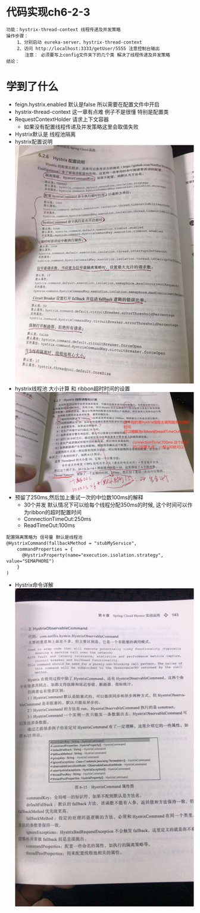 # 代码实现ch6-2-3

```
功能：hystrix-thread-context 线程传递及并发策略
操作步骤：
    1、分别启动 eureka-server、hystrix-thread-context
    2、访问 http://localhost:3333/getUser/5555 注意控制台输出 
       注意： 必须要写上config文件夹下的几个类 解决了线程传递及并发策略      
结论：
```

# 学到了什么
- feign.hystrix.enabled 默认是false 所以需要在配置文件中开启
- hystrix-thread-context 这一章有点难 例子不是很懂 特别是配置类
- RequestContextHolder 请求上下文容器 
    - 如果没有配置线程传递及并发策略这里会取值失败
- Hystrix默认是 线程池隔离
- hystrix配置说明
![image](https://github.com/keepclimbs/springcloud-notes/blob/master/img/623-4.png)
- hystrix线程池 大小计算  和 ribbon超时时间的设置
![image](https://github.com/keepclimbs/springcloud-notes/blob/master/img/623-5.png)
- 预留了250ms,然后加上重试一次的中位数100ms的解释
    - 30个并发  默认情况下可以给每个线程分配350ms的时候, 这个时间可以作为ribbon的超时配置时间
    - ConnectionTimeOut:250ms
    - ReadTimeOut:100ms
```
配置隔离策略为 信号量 默认是线程池
@HystrixCommand(fallbackMethod = "stubMyService",
    commandProperties = {
      @HystrixProperty(name="execution.isolation.strategy", value="SEMAPHORE")
    }
)
```    
- Hystrix命令详解
![image](https://github.com/keepclimbs/springcloud-notes/blob/master/img/623-6.png)